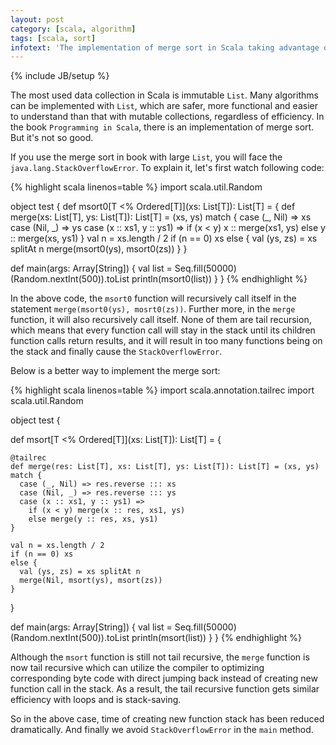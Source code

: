 ```yaml
---
layout: post
category: [scala, algorithm]
tags: [scala, sort]
infotext: 'The implementation of merge sort in Scala taking advantage of tail recursion.'
---
```

{% include JB/setup %}

The most used data collection in Scala is immutable `List`. Many algorithms can be implemented with `List`, which are safer, more 
functional and easier to understand than that with mutable collections, regardless of efficiency. In the book `Programming in Scala`, 
there is an implementation of merge sort. But it's not so good.

<!-- more -->

If you use the merge sort in book with large `List`, you will face the `java.lang.StackOverflowError`. To explain it, let's first 
watch following code:

{% highlight scala linenos=table %}
import scala.util.Random

object test {
  def msort0[T <% Ordered[T]](xs: List[T]): List[T] = {
    def merge(xs: List[T], ys: List[T]): List[T] = (xs, ys) match {
      case (_, Nil) => xs
      case (Nil, _) => ys
      case (x :: xs1, y :: ys1) =>
        if (x < y) x :: merge(xs1, ys)
        else y :: merge(xs, ys1)
    }
    val n = xs.length / 2
    if (n == 0) xs
    else {
      val (ys, zs) = xs splitAt n
      merge(msort0(ys), msort0(zs))
    }
  }

  def main(args: Array[String]) {
    val list = Seq.fill(50000)(Random.nextInt(500)).toList
    println(msort0(list))
  }
}
{% endhighlight %}

In the above code, the `msort0` function will recursively call itself in the statement `merge(msort0(ys), mosrt0(zs))`. 
Further more, in the `merge` function, it will also recursively call itself. None of them are tail recursion, which means 
that every function call will stay in the stack until its children function calls return results, and it will result in 
too many functions being on the stack and finally cause the `StackOverflowError`.

Below is a better way to implement the merge sort:

{% highlight scala linenos=table %}
import scala.annotation.tailrec
import scala.util.Random

object test {

  def msort[T <% Ordered[T]](xs: List[T]): List[T] = {

    @tailrec
    def merge(res: List[T], xs: List[T], ys: List[T]): List[T] = (xs, ys) match {
      case (_, Nil) => res.reverse ::: xs
      case (Nil, _) => res.reverse ::: ys
      case (x :: xs1, y :: ys1) =>
        if (x < y) merge(x :: res, xs1, ys)
        else merge(y :: res, xs, ys1)
    }

    val n = xs.length / 2
    if (n == 0) xs
    else {
      val (ys, zs) = xs splitAt n
      merge(Nil, msort(ys), msort(zs))
    }
  }

  def main(args: Array[String]) {
    val list = Seq.fill(50000)(Random.nextInt(500)).toList
    println(msort(list))
  }
}
{% endhighlight %}

Although the `msort` function is still not tail recursive, the `merge` function is now tail recursive which can utilize 
the compiler to optimizing corresponding byte code with direct jumping back instead of creating new function call in the 
stack. As a result, the tail recursive function gets similar efficiency with loops and is stack-saving.

So in the above case, time of creating new function stack has been reduced dramatically. And finally we avoid `StackOverflowError` 
in the `main` method.